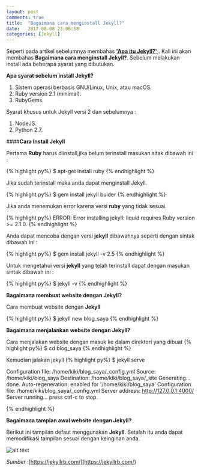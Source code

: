 ```yaml
---
layout: post
comments: true
title:  "Bagaimana cara menginstall Jekyll?"
date:   2017-08-08 23:06:58
categories: [Jekyll]
---
```


Seperti pada artikel sebelumnya membahas [**'Apa itu Jekyll?'** ]({{site.url}}/jekyll/2017/08/08/artikel-1) . Kali ini akan membahas **Bagaimana cara menginstall Jekyll?**. Sebelum melakukan install ada beberapa syarat yang dibutukan.


**Apa syarat sebelum install Jekyll?**

1. Sistem operasi berbasis GNU/Linux, Unix, atau macOS.
2. Ruby version 2.1 (minimal).
3. RubyGems.

Syarat khusus untuk Jekyll versi 2 dan sebelumnya :

1. NodeJS.
2. Python 2.7.




####**Cara Install Jekyll**

Pertama **Ruby** harus diinstall,jika belum terinstall masukan sitak dibawah ini :

{% highlight py%}
$ apt-get install ruby
{% endhighlight %}

Jika sudah terinstall maka anda dapat menginstall Jekyll.

{% highlight py%}
$ gem install jekyll buider
{% endhighlight %}

Jika anda menemukan error karena versi **ruby** yang tidak sesuai.

{% highlight py%}
ERROR:  Error installing jekyll:
    liquid requires Ruby version >= 2.1.0.
{% endhighlight %}

Anda dapat mencoba dengan versi **jekyll** dibawahnya seperti dengan sintak dibawah ini :

{% highlight py%}
$ gem install jekyll -v 2.5
{% endhighlight %}

Untuk mengetahui versi **jekyll** yang telah terinstall dapat dengan masukan sintak dibawah ini :

{% highlight py%}
$ jekyll -v 
{% endhighlight %}


**Bagaimana membuat website dengan Jekyll?**

Cara membuat website dengan **Jekyll**

{% highlight py%}
$ jekyll new blog_saya
{% endhighlight %}


**Bagaimana menjalankan website dengan Jekyll?**

Cara menjalakan website dengan masuk ke dalam direktori yang dibuat
{% highlight py%}
$ cd blog_saya
{% endhighlight %}

Kemudian jalakan jekyll
{% highlight py%}
$ jekyll serve

Configuration file: /home/kiki/blog_saya/_config.yml
            Source: /home/kiki/blog_saya
       Destination: /home/kiki/blog_saya/_site
      Generating... 
                    done.
 Auto-regeneration: enabled for '/home/kiki/blog_saya'
Configuration file: /home/kiki/blog_saya/_config.yml
    Server address: http://127.0.0.1:4000/
  Server running... press ctrl-c to stop.


{% endhighlight %}

**Bagaimana tamplan awal website dengan Jekyll?**

Berikut ini tampilan defaut menggunakan **Jekyll**. Setalah itu anda dapat memodifikasi tampilan sesuai dengan keinginan anda.

![alt text][gambar4]

[gambar4]:{{site.urlimg}}/img-7.png "Include html"


_Sumber_ :[https://jekyllrb.com/](https://jekyllrb.com/)